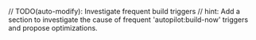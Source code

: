 // TODO(auto-modify): Investigate frequent build triggers
// hint: Add a section to investigate the cause of frequent 'autopilot:build-now' triggers and propose optimizations.
